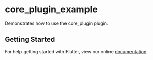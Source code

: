 # core_plugin_example

Demonstrates how to use the core_plugin plugin.

## Getting Started

For help getting started with Flutter, view our online
[documentation](https://flutter.io/).
